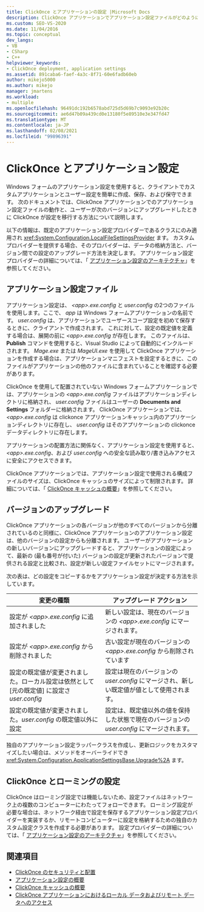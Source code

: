 ```yaml
---
title: ClickOnce とアプリケーションの設定 |Microsoft Docs
description: ClickOnce アプリケーションでアプリケーション設定ファイルがどのように機能するか、およびユーザーが次のバージョンにアップグレードしたときに ClickOnce によって設定が移行されるしくみについて説明します。
ms.custom: SEO-VS-2020
ms.date: 11/04/2016
ms.topic: conceptual
dev_langs:
- VB
- CSharp
- C++
helpviewer_keywords:
- ClickOnce deployment, application settings
ms.assetid: 891caba6-faef-4a3c-8f71-60e6fadb60eb
author: mikejo5000
ms.author: mikejo
manager: jmartens
ms.workload:
- multiple
ms.openlocfilehash: 96491dc192b6578abd725d5d69b7c9093e92b20c
ms.sourcegitcommit: ae6d47b09a439cd0e13180f5e89510e3e347fd47
ms.translationtype: MT
ms.contentlocale: ja-JP
ms.lasthandoff: 02/08/2021
ms.locfileid: "99896391"
---
```

# <a name="clickonce-and-application-settings"></a>ClickOnce とアプリケーション設定
Windows フォームのアプリケーション設定を使用すると、クライアントでカスタムアプリケーションとユーザー設定を簡単に作成、保存、および保守できます。 次のドキュメントでは、ClickOnce アプリケーションでのアプリケーション設定ファイルの動作と、ユーザーが次のバージョンにアップグレードしたときに ClickOnce が設定を移行する方法について説明します。

 以下の情報は、既定のアプリケーション設定プロバイダーであるクラスにのみ適用され <xref:System.Configuration.LocalFileSettingsProvider> ます。 カスタムプロバイダーを提供する場合、そのプロバイダーは、データの格納方法と、バージョン間での設定のアップグレード方法を決定します。 アプリケーション設定プロバイダーの詳細については、「 [アプリケーション設定のアーキテクチャ](/dotnet/framework/winforms/advanced/application-settings-architecture)」を参照してください。

## <a name="application-settings-files"></a>アプリケーション設定ファイル
 アプリケーション設定は、 *\<app>.exe.config* と *user.config* の2つのファイルを使用します。ここで、 *app* は Windows フォームアプリケーションの名前です。 *user.config* は、アプリケーションでユーザースコープ設定を初めて保存するときに、クライアントで作成されます。 これに対して、設定の既定値を定義する場合は、展開の前に *\<app>.exe.config* が存在します。 このファイルは、 **Publish** コマンドを使用すると、Visual Studio によって自動的にインクルードされます。 *Mage.exe* または *MageUI.exe* を使用して ClickOnce アプリケーションを作成する場合は、アプリケーションマニフェストを設定するときに、このファイルがアプリケーションの他のファイルに含まれていることを確認する必要があります。

 ClickOnce を使用して配置されていない Windows フォームアプリケーションでは、アプリケーションの *\<app>.exe.config* ファイルはアプリケーションディレクトリに格納され、 *user.config* ファイルはユーザーの **Documents and Settings** フォルダーに格納されます。 ClickOnce アプリケーションでは、 *\<app>.exe.config* は clickonce アプリケーションキャッシュ内のアプリケーションディレクトリに存在し、 *user.config* はそのアプリケーションの clickonce データディレクトリに存在します。

 アプリケーションの配置方法に関係なく、アプリケーション設定を使用すると、 *\<app>.exe.config*、および *user.config* への安全な読み取り/書き込みアクセスに安全にアクセスできます。

 ClickOnce アプリケーションでは、アプリケーション設定で使用される構成ファイルのサイズは、ClickOnce キャッシュのサイズによって制限されます。 詳細については、「 [ClickOnce キャッシュの概要](../deployment/clickonce-cache-overview.md)」を参照してください。

## <a name="version-upgrades"></a>バージョンのアップグレード
 ClickOnce アプリケーションの各バージョンが他のすべてのバージョンから分離されているのと同様に、ClickOnce アプリケーションのアプリケーション設定は、他のバージョンの設定からも分離されます。 ユーザーがアプリケーションの新しいバージョンにアップグレードすると、アプリケーションの設定によって、最新の (最も番号が付いた) バージョンの設定が更新されたバージョンで提供される設定と比較され、設定が新しい設定ファイルセットにマージされます。

 次の表は、どの設定をコピーするかをアプリケーション設定が決定する方法を示しています。

|変更の種類|アップグレード アクション|
|--------------------|--------------------|
|設定が *\<app>.exe.config* に追加されました|新しい設定は、現在のバージョンの *\<app>.exe.config* にマージされます。|
|設定が *\<app>.exe.config* から削除されました|古い設定が現在のバージョンの *\<app>.exe.config* から削除されています|
|設定の既定値が変更されました。ローカル設定は依然として [元の既定値] に設定さ *user.config*|設定は現在のバージョンの *user.config* にマージされ、新しい既定値が値として使用されます。|
|設定の既定値が変更されました。*user.config* の既定値以外に設定|設定は、既定値以外の値を保持した状態で現在のバージョンの *user.config* にマージされます。|

独自のアプリケーション設定ラッパークラスを作成し、更新ロジックをカスタマイズしたい場合は、メソッドをオーバーライドでき <xref:System.Configuration.ApplicationSettingsBase.Upgrade%2A> ます。

## <a name="clickonce-and-roaming-settings"></a>ClickOnce とローミングの設定
 ClickOnce はローミング設定では機能しないため、設定ファイルはネットワーク上の複数のコンピューターにわたってフォローできます。 ローミング設定が必要な場合は、ネットワーク経由で設定を保存するアプリケーション設定プロバイダーを実装するか、リモートコンピューターに設定を格納するための独自のカスタム設定クラスを作成する必要があります。 設定プロバイダーの詳細については、「 [アプリケーション設定のアーキテクチャ](/dotnet/framework/winforms/advanced/application-settings-architecture)」を参照してください。

## <a name="see-also"></a>関連項目
- [ClickOnce のセキュリティと配置](../deployment/clickonce-security-and-deployment.md)
- [アプリケーション設定の概要](/dotnet/framework/winforms/advanced/application-settings-overview)
- [ClickOnce キャッシュの概要](../deployment/clickonce-cache-overview.md)
- [ClickOnce アプリケーションにおけるローカル データおよびリモート データへのアクセス](../deployment/accessing-local-and-remote-data-in-clickonce-applications.md)